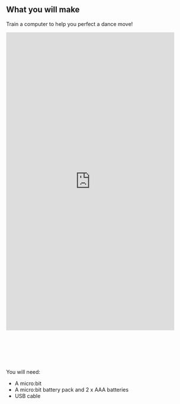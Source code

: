 ## What you will make

Train a computer to help you perfect a dance move!

<html>
  <div style="position: relative; overflow: hidden; padding-top: 177.78%;">
    <iframe style="position: absolute; top: 0; left: 0; right: 0; width: 90%; height: 90%; border: none;" src="https://www.youtube.com/embed/p3ZD3kH8yrQ?rel=0&cc_load_policy=1" allowfullscreen allow="accelerometer; autoplay; clipboard-write; encrypted-media; gyroscope; picture-in-picture; web-share">
    </iframe>
  </div>
</html>

You will need:
- A micro:bit
- A micro:bit battery pack and 2 x AAA batteries 
- USB cable